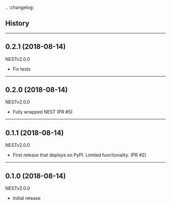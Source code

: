 .. :changelog:

History
-------

------------------
0.2.1 (2018-08-14)
------------------

NESTv2.0.0

* Fix tests

------------------
0.2.0 (2018-08-14)
------------------

NESTv2.0.0

* Fully wrapped NEST (PR #5)

------------------
0.1.1 (2018-08-14)
------------------

NESTv2.0.0

* First release that deploys on PyPI. Limited functionality. (PR #2)

------------------
0.1.0 (2018-08-14)
------------------

NESTv2.0.0

* Initial release
